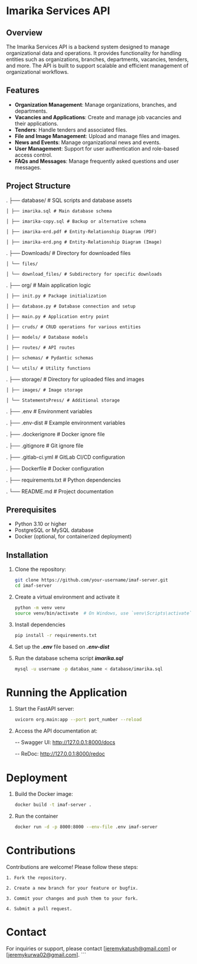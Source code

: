 # Imarika Services API

## Overview

The Imarika Services API is a backend system designed to manage organizational data and operations. It provides functionality for handling entities such as organizations, branches, departments, vacancies, tenders, and more. The API is built to support scalable and efficient management of organizational workflows.

## Features

- **Organization Management**: Manage organizations, branches, and departments.
- **Vacancies and Applications**: Create and manage job vacancies and their applications.
- **Tenders**: Handle tenders and associated files.
- **File and Image Management**: Upload and manage files and images.
- **News and Events**: Manage organizational news and events.
- **User Management**: Support for user authentication and role-based access control.
- **FAQs and Messages**: Manage frequently asked questions and user messages.

## Project Structure
. ├── database/ # SQL scripts and database assets 

    │ ├── imarika.sql # Main database schema 

    │ ├── imarika-copy.sql # Backup or alternative schema 

    │ ├── imarika-erd.pdf # Entity-Relationship Diagram (PDF) 

    │ ├── imarika-erd.png # Entity-Relationship Diagram (Image) 

. ├── Downloads/ # Directory for downloaded files 

    │ └── files/ 

    │ └── download_files/ # Subdirectory for specific downloads 

. ├── org/ # Main application logic 

    │ ├── init.py # Package initialization 

    │ ├── database.py # Database connection and setup 

    │ ├── main.py # Application entry point 

    │ ├── cruds/ # CRUD operations for various entities 

    │ ├── models/ # Database models 

    │ ├── routes/ # API routes 

    │ ├── schemas/ # Pydantic schemas 

    │ └── utils/ # Utility functions 

. ├── storage/ # Directory for uploaded files and images

    │ ├── images/ # Image storage 

    │ └── StatementsPress/ # Additional storage 

. ├── .env # Environment variables 

. ├── .env-dist # Example environment variables 

. ├── .dockerignore # Docker ignore file 

. ├── .gitignore # Git ignore file 

. ├── .gitlab-ci.yml # GitLab CI/CD configuration 

. ├── Dockerfile # Docker configuration 

. ├── requirements.txt # Python dependencies 

. └── README.md # Project documentation


## Prerequisites

- Python 3.10 or higher
- PostgreSQL or MySQL database
- Docker (optional, for containerized deployment)

## Installation

1. Clone the repository:

   ```bash
   git clone https://github.com/your-username/imaf-server.git
   cd imaf-server

2. Create a virtual environment and activate it

   ```bash
   python -m venv venv
   source venv/bin/activate  # On Windows, use `venv\Scripts\activate`

3. Install dependencies

    ```bash
    pip install -r requirements.txt

3. Set up the ***.env*** file based on ***.env-dist***

4. Run the database schema script ***imarika.sql***

    ```bash
    mysql -u username -p databas_name < database/imarika.sql

# Running the Application

1. Start the FastAPI server:

    ```bash
    uvicorn org.main:app --port port_number --reload

2. Access the API documentation at:

    -- Swagger UI: http://127.0.0.1:8000/docs
    
    -- ReDoc: http://127.0.0.1:8000/redoc

# Deployment

1. Build the Docker image:

    ```bash
    docker build -t imaf-server .

2. Run the container

    ```bash
    docker run -d -p 8000:8000 --env-file .env imaf-server

# Contributions
Contributions are welcome! Please follow these steps:

    1. Fork the repository.

    2. Create a new branch for your feature or bugfix.
    
    3. Commit your changes and push them to your fork.
    
    4. Submit a pull request.

# Contact
For inquiries or support, please contact [jeremykatush@gmail.com] or [jeremykurwa02@gmail.com]. ```